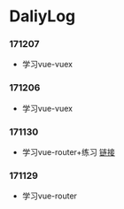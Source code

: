 # DaliyLog

### 171207
* 学习vue-vuex
### 171206
* 学习vue-vuex
### 171130
* 学习vue-router+练习 [链接](https://github.com/xjpeng/Vuexxx/tree/master/vue-router)
### 171129
* 学习vue-router

